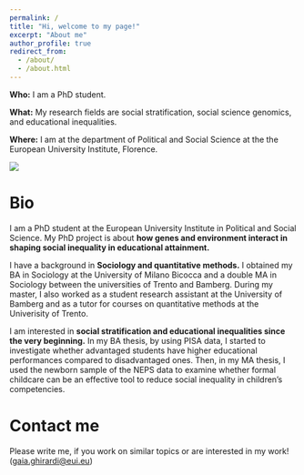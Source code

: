 ```yaml
---
permalink: /
title: "Hi, welcome to my page!"
excerpt: "About me"
author_profile: true
redirect_from: 
  - /about/
  - /about.html
---
```





**Who:**    I am a PhD student.

**What:**   My research fields are social stratification, social science genomics, and educational inequalities.

**Where:**  I am at the department of Political and Social Science at the the European University Institute, Florence.

![](http://gaiaghirardi.github.io/images/bybike1.jpeg)


Bio
======


 I am a PhD student at the European University Institute in Political and Social Science. My PhD project is about **how genes and environment interact in shaping social inequality in educational attainment.**

 I have a background in **Sociology and quantitative methods.** I obtained my BA in Sociology at the University of Milano Bicocca and a double MA in Sociology between the universities of Trento and Bamberg. During my master, I also worked as a student research assistant at the University of Bamberg and as a tutor for courses on quantitative methods at the Univerisity of Trento.

I am interested in **social stratification and educational inequalities since the very beginning.** In my BA thesis, by using PISA data, I started to investigate whether advantaged students have higher educational performances compared to disadvantaged ones. Then, in my MA thesis, I used the newborn sample of the NEPS data to examine whether formal childcare can be an effective tool to reduce social inequality in children’s competencies.  


Contact me
======

Please write me, if you work on similar topics or are interested in my work! (gaia.ghirardi@eui.eu)


